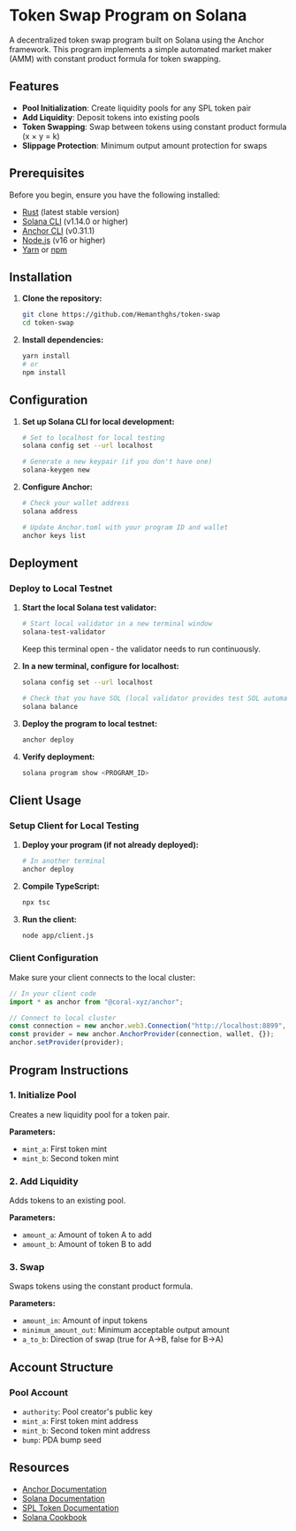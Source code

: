 # Token Swap Program on Solana

A decentralized token swap program built on Solana using the Anchor framework. This program implements a simple automated market maker (AMM) with constant product formula for token swapping.

## Features

- **Pool Initialization**: Create liquidity pools for any SPL token pair
- **Add Liquidity**: Deposit tokens into existing pools
- **Token Swapping**: Swap between tokens using constant product formula (x × y = k)
- **Slippage Protection**: Minimum output amount protection for swaps

## Prerequisites

Before you begin, ensure you have the following installed:

- [Rust](https://rustup.rs/) (latest stable version)
- [Solana CLI](https://docs.solana.com/cli/install-solana-cli-tools) (v1.14.0 or higher)
- [Anchor CLI](https://www.anchor-lang.com/docs/installation) (v0.31.1)
- [Node.js](https://nodejs.org/) (v16 or higher)
- [Yarn](https://yarnpkg.com/) or [npm](https://www.npmjs.com/)

## Installation

1. **Clone the repository:**
   ```bash
   git clone https://github.com/Hemanthghs/token-swap
   cd token-swap
   ```

2. **Install dependencies:**
   ```bash
   yarn install
   # or
   npm install
   ```

## Configuration

1. **Set up Solana CLI for local development:**
   ```bash
   # Set to localhost for local testing
   solana config set --url localhost
   
   # Generate a new keypair (if you don't have one)
   solana-keygen new
   ```

2. **Configure Anchor:**
   ```bash
   # Check your wallet address
   solana address
   
   # Update Anchor.toml with your program ID and wallet
   anchor keys list
   ```


## Deployment

### Deploy to Local Testnet

1. **Start the local Solana test validator:**
   ```bash
   # Start local validator in a new terminal window
   solana-test-validator
   ```
   Keep this terminal open - the validator needs to run continuously.

2. **In a new terminal, configure for localhost:**
   ```bash
   solana config set --url localhost
   
   # Check that you have SOL (local validator provides test SOL automatically)
   solana balance
   ```

3. **Deploy the program to local testnet:**
   ```bash
   anchor deploy
   ```

4. **Verify deployment:**
   ```bash
   solana program show <PROGRAM_ID>
   ```





## Client Usage

### Setup Client for Local Testing

1. **Deploy your program (if not already deployed):**
   ```bash
   # In another terminal
   anchor deploy
   ```

3. **Compile TypeScript:**
   ```bash
   npx tsc
   ```

4. **Run the client:**
   ```bash
   node app/client.js
   ```

### Client Configuration

Make sure your client connects to the local cluster:

```typescript
// In your client code
import * as anchor from "@coral-xyz/anchor";

// Connect to local cluster
const connection = new anchor.web3.Connection("http://localhost:8899", "confirmed");
const provider = new anchor.AnchorProvider(connection, wallet, {});
anchor.setProvider(provider);
```

## Program Instructions

### 1. Initialize Pool
Creates a new liquidity pool for a token pair.

**Parameters:**
- `mint_a`: First token mint
- `mint_b`: Second token mint

### 2. Add Liquidity
Adds tokens to an existing pool.

**Parameters:**
- `amount_a`: Amount of token A to add
- `amount_b`: Amount of token B to add

### 3. Swap
Swaps tokens using the constant product formula.

**Parameters:**
- `amount_in`: Amount of input tokens
- `minimum_amount_out`: Minimum acceptable output amount
- `a_to_b`: Direction of swap (true for A→B, false for B→A)

## Account Structure

### Pool Account
- `authority`: Pool creator's public key
- `mint_a`: First token mint address
- `mint_b`: Second token mint address
- `bump`: PDA bump seed


## Resources

- [Anchor Documentation](https://www.anchor-lang.com/)
- [Solana Documentation](https://docs.solana.com/)
- [SPL Token Documentation](https://spl.solana.com/token)
- [Solana Cookbook](https://solanacookbook.com/)

